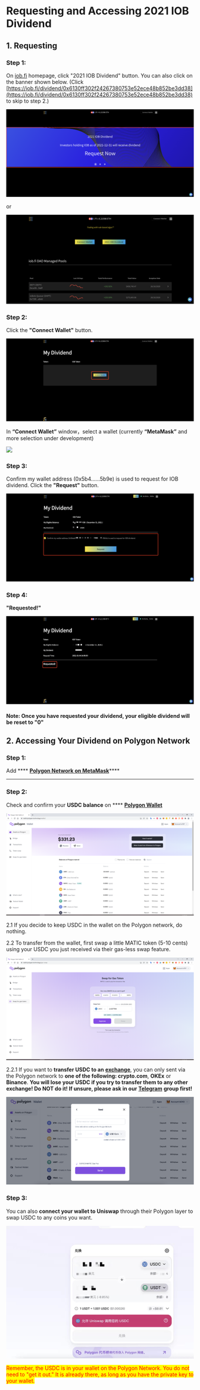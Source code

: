 # Requesting and Accessing 2021 IOB Dividend

## 1. Requesting

### Step 1:&#x20;

On [iob.fi](https://iob.fi) homepage, click "2021 IOB Dividend" button. You can also click on the banner shown below. (Click [https://iob.fi/dividend/0x6130ff302f24267380753e52ece48b852be3dd38](https://iob.fi/dividend/0x6130ff302f24267380753e52ece48b852be3dd38) to skip to step 2.)

![](../.gitbook/assets/WechatIMG3.png)

or

![](<../.gitbook/assets/截屏2022-01-19 下午3.21.52.png>)

### Step 2:&#x20;

Click the **"Connect Wallet"** button.

![](../.gitbook/assets/WX20220105-150257@2x.png)

In **“Connect Wallet”** window，select a wallet (currently **“MetaMask”** and more selection under development)

![](../.gitbook/assets/%E5%9B%BE%E7%89%87.png)

### Step 3: &#x20;

Confirm my wallet address (0x5b4......5b9e) is used to request for IOB dividend. Click the **"Request"** button.

![](../.gitbook/assets/WX20220105-154325@2x.png)

### Step 4: &#x20;

**"Requested!"**&#x20;

![](<../.gitbook/assets/1641367146742 (1).jpg>)

#### **Note: Once you have requested your dividend, your eligible dividend will be reset to "0"**

## **2. Accessing Your Dividend on Polygon Network**

### Step 1:&#x20;

Add **** [**Polygon Network on MetaMask**](https://docs.polygon.technology/docs/develop/metamask/config-polygon-on-metamask/)****

****

### Step 2:&#x20;

Check and confirm your **USDC balance** on **** [**Polygon Wallet**](https://wallet.polygon.technology)

![](<../.gitbook/assets/1 (1).png>)

2.1 If you decide to keep USDC in the wallet on the Polygon network, do nothing.



2.2 To transfer from the wallet, first swap a little MATIC token (5-10 cents) using your USDC you just received via their gas-less swap feature.

![](<../.gitbook/assets/2 (1).png>)

2.2.1 If you want to **transfer USDC to an** [**exchange**](https://docs.polygon.technology/docs/faq/wallet-bridge-faq/#what-are-the-list-of-supported-exchanges-on-polygon), you can only sent via the Polygon network to **one of the following: crypto.com**, **OKEx** or **Binance**. **You will lose your USDC if you try to transfer them to any other exchange! Do NOT do it! If unsure, please ask in our** [**Telegram**](https://t.me/+Swx7dK5JMJfBcXBm) **group first!**

![](<../.gitbook/assets/截屏2022-01-19 下午1.27.12.png>)

### Step 3:

You can also **connect your wallet to Uniswap** through their Polygon layer to swap USDC to any coins you want.

![](../.gitbook/assets/1642570646626.jpg)

<mark style="color:red;">Remember, the USDC is in your wallet on the Polygon Network. You do not need to "get it out." It is already there, as long as you have the private key to your wallet.</mark>&#x20;
